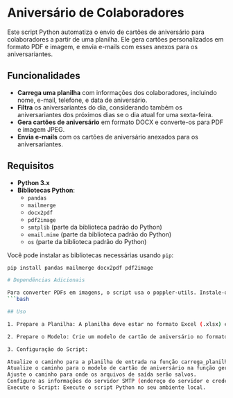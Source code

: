 # Aniversário de Colaboradores

Este script Python automatiza o envio de cartões de aniversário para colaboradores a partir de uma planilha. Ele gera cartões personalizados em formato PDF e imagem, e envia e-mails com esses anexos para os aniversariantes.

## Funcionalidades

- **Carrega uma planilha** com informações dos colaboradores, incluindo nome, e-mail, telefone, e data de aniversário.
- **Filtra** os aniversariantes do dia, considerando também os aniversariantes dos próximos dias se o dia atual for uma sexta-feira.
- **Gera cartões de aniversário** em formato DOCX e converte-os para PDF e imagem JPEG.
- **Envia e-mails** com os cartões de aniversário anexados para os aniversariantes.

## Requisitos

- **Python 3.x**
- **Bibliotecas Python**:
  - `pandas`
  - `mailmerge`
  - `docx2pdf`
  - `pdf2image`
  - `smtplib` (parte da biblioteca padrão do Python)
  - `email.mime` (parte da biblioteca padrão do Python)
  - `os` (parte da biblioteca padrão do Python)

Você pode instalar as bibliotecas necessárias usando `pip`:

```bash
pip install pandas mailmerge docx2pdf pdf2image

# Dependências Adicionais

Para converter PDFs em imagens, o script usa o poppler-utils. Instale-o com o seguinte comando:
```bash

## Uso

1. Prepare a Planilha: A planilha deve estar no formato Excel (.xlsx) e deve conter as seguintes colunas: Nomeado, Cargo, Comissão, Email, Contato, UF, Sexo, e Aniversário.

2. Prepare o Modelo: Crie um modelo de cartão de aniversário no formato DOCX. O modelo deve ter campos que podem ser preenchidos pelo MailMerge, como Nome, Apelido, e CEP.

3. Configuração do Script:

Atualize o caminho para a planilha de entrada na função carrega_planilha.
Atualize o caminho para o modelo de cartão de aniversário na função gera_cartoes_aniversario.
Ajuste o caminho para onde os arquivos de saída serão salvos.
Configure as informações do servidor SMTP (endereço do servidor e credenciais de e-mail).
Execute o Script: Execute o script Python no seu ambiente local.
